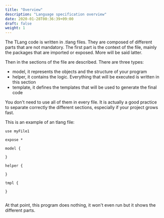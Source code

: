 ```yaml
---
title: "Overview"
description: "Language specification overview"
date: 2020-01-28T00:36:39+09:00
draft: false
weight: 1
---
```


The TLang code is written in .tlang files. They are composed of different parts that are not mandatory. The first part is the context of the file, mainly the packages that are imported or exposed. More will be said latter.

Then in the sections of the file are described. There are three types: 
* model, it represents the objects and the structure of your program
* helper, it contains the logic. Everything that will be executed is written in this section
* template, it defines the templates that will be used to generate the final code

You don't need to use all of them in every file. It is actually a good practice to separate correctly the different sections, especially if your project grows fast.

This is an example of an tlang file:

```tlang
use myFile1

expose *

model {

}

helper {

}

tmpl {

}


```

At that point, this program does nothing, it won't even run but it shows the different parts.